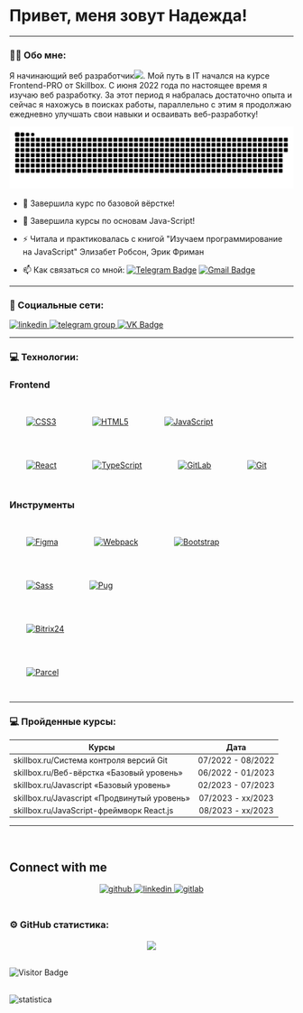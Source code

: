 
# Привет, меня зовут Надежда!

---

### :man_technologist: Обо мне:

Я начинающий веб разработчик<img src="https://media.giphy.com/media/WUlplcMpOCEmTGBtBW/giphy.gif" width="30px">. Мой путь в IT начался на курсе Frontend-PRO от Skillbox. С июня 2022 года по настоящее время я изучаю веб разработку. За этот период я набралась достаточно опыта и сейчас я нахожусь в поисках работы, параллельно с этим я продолжаю ежедневно улучшать свои навыки и осваивать веб-разработку!

<p align="center">
 <img width="600" src="assets/github-snake.svg" alt="snake"/>
</p>

- :telescope: Завершила курс по базовой вёрстке!

- :seedling: Завершила курсы по основам Java-Script!

- :zap: Читала и практиковалась с книгой "Изучаем программирование на JavaScript"  Элизабет Робсон, Эрик Фриман

- :mailbox: Как связаться со мной: [![Telegram Badge](https://img.shields.io/badge/-gusevanadezhda-blue?style=flat&logo=Telegram&logoColor=white)](https://t.me/gusnn87) [![Gmail Badge](https://img.shields.io/badge/-Gmail-red?style=flat&logo=Gmail&logoColor=white)](mailto:gusevann1987@gmail.com)

---

### 🤝 Социальные сети:

  <div id="badges">
    <a href="https://www.linkedin.com/in/%D0%BD%D0%B0%D0%B4%D0%B5%D0%B6%D0%B4%D0%B0-%D0%B3%D1%83%D1%81%D0%B5%D0%B2%D0%B0-392781287/" target="_blank">
      <img src="https://cdn-icons-png.flaticon.com/512/2504/2504799.png" width="40" height="40" alt="linkedin" />
    </a>
    <a href="https://t.me/gusnn87" target="_blank">
      <img src="https://cdn-icons-png.flaticon.com/512/2111/2111646.png" width="40" height="40" alt="telegram group" />
    </a>
    <a href="https://vk.com/guseva_nadusha" target="_blank">
      <img src="https://cdn-icons-png.flaticon.com/512/145/145813.png" width="40" height="40" alt="VK Badge"/>
    </a>
  </div>

---

### 💻 Технологии:

### Frontend  
<div>  
<a href="https://www.w3schools.com/css/" target="_blank"><img style="margin: 30px" src="https://profilinator.rishav.dev/skills-assets/css3-original-wordmark.svg" alt="CSS3" height="50" /></a>  
<a href="https://en.wikipedia.org/wiki/HTML5" target="_blank"><img style="margin: 30px" src="https://profilinator.rishav.dev/skills-assets/html5-original-wordmark.svg" alt="HTML5" height="50" /></a>  
<a href="https://www.javascript.com/" target="_blank"><img style="margin: 30px" src="https://profilinator.rishav.dev/skills-assets/javascript-original.svg" alt="JavaScript" height="50" /></a>  
<a href="https://reactjs.org/" target="_blank"><img style="margin: 30px" src="https://profilinator.rishav.dev/skills-assets/react-original-wordmark.svg" alt="React" height="50" /></a>  
<a href="https://www.typescriptlang.org/" target="_blank"><img style="margin: 30px" src="https://profilinator.rishav.dev/skills-assets/typescript-original.svg" alt="TypeScript" height="50" /></a>  
<a href="https://about.gitlab.com/" target="_blank"><img style="margin: 30px" src="https://profilinator.rishav.dev/skills-assets/gitlab.svg" alt="GitLab" height="50" /></a>  
<a href="https://github.com/" target="_blank"><img style="margin: 30px" src="https://profilinator.rishav.dev/skills-assets/git-scm-icon.svg" alt="Git" height="50" /></a>  
</div>

### Инструменты
<div>  
<a href="https://www.figma.com/" target="_blank"><img style="margin: 30px" src="https://profilinator.rishav.dev/skills-assets/figma-icon.svg" alt="Figma" height="50" /></a> 
<a href="https://webpack.js.org/" target="_blank"><img style="margin: 30px" src="https://profilinator.rishav.dev/skills-assets/webpack-original.svg" alt="Webpack" height="50" /></a> 
<a href="https://getbootstrap.com/docs/3.4/javascript/" target="_blank"><img style="margin: 30px" src="https://profilinator.rishav.dev/skills-assets/bootstrap-plain.svg" alt="Bootstrap" height="50" /></a> 
<a href="https://sass-scss.ru/" target="_blank"><img style="margin: 30px" src="https://sass-scss.ru/assets/img/logos/logo-b6e1ef6e.svg" alt="Sass" height="50" /></a>
<a href="https://pugjs.org/api/getting-started.html" target="_blank"><img style="margin: 30px" src="https://camo.githubusercontent.com/2eb688a747805c9acd144faf728c8a30f86fc4ca5fb39e6528232f0372151364/68747470733a2f2f63646e2e7261776769742e636f6d2f7075676a732f7075672d6c6f676f2f656563343336636565386664396431373236643738333963626539396431663639343639326330632f5356472f7075672d66696e616c2d6c6f676f2d5f2d636f6c6f75722d3132382e737667" alt="Pug" height="50" /></a> <br/>
<a href="https://www.bitrix24.ru/" target="_blank"><img style="margin: 30px" src="https://upload.wikimedia.org/wikipedia/commons/thumb/c/ce/Bitrix24-logo-ru.svg/411px-Bitrix24-logo-ru.svg.png" alt="Bitrix24" height="50" /></a> <br/>
<a href="https://parceljs.org/" target="_blank"><img style="margin: 30px" src="https://parceljs.org/avatar.b1be591d.avif" alt="Parcel" height="50" /></a> 
</div>

---


### 💻 Пройденные курсы:

| Курсы                                                           | Дата              |
| ----------------------------------------------------------------| :---------------: |
| skillbox.ru/Система контроля версий Git                         | 07/2022 - 08/2022 |
| skillbox.ru/Веб-вёрстка «Базовый уровень»                       | 06/2022 - 01/2023 |
| skillbox.ru/Javascript «Базовый уровень»                        | 02/2023 - 07/2023 |
| skillbox.ru/Javascript «Продвинутый уровень»                    | 07/2023 - xx/2023 |
| skillbox.ru/JavaScript-фреймворк React.js                       | 08/2023 - xx/2023 |


---

<br/>  


## Connect with me  
<div align="center">
<a href="https://github.com/gusevann" target="_blank">
<img src=https://img.shields.io/badge/github-%2324292e.svg?&style=for-the-badge&logo=github&logoColor=white alt=github style="margin-bottom: 5px;" />
</a>
<a href="https://linkedin.com/in/%D0%BD%D0%B0%D0%B4%D0%B5%D0%B6%D0%B4%D0%B0-%D0%B3%D1%83%D1%81%D0%B5%D0%B2%D0%B0-392781287/" target="_blank">
<img src=https://img.shields.io/badge/linkedin-%231E77B5.svg?&style=for-the-badge&logo=linkedin&logoColor=white alt=linkedin style="margin-bottom: 5px;" />
</a>
<a href="https://gitlab.skillbox.ru/nadezhda_guseva" target="_blank">
<img src=https://img.shields.io/badge/gitlab-330F63.svg?&style=for-the-badge&logo=gitlab&logoColor=white alt=gitlab style="margin-bottom: 5px;" />
</a>  
</div>  
  

<br/>  

### ⚙️ GitHub статистика:

<div align="center"><img src="https://github-readme-stats.vercel.app/api?username=GusevaNadezhda&show_icons=true&count_private=true&hide_border=true" align="center" /></div>  

<br/>  


![Visitor Badge](https://visitor-badge.laobi.icu/badge?page_id=gusevann)

<br/>  

<div>
<img src="http://github-profile-summary-cards.vercel.app/api/cards/profile-details?username=GusevaNadezhda&theme=dracula" title="statistica" alt="statistica" width="1500" height="500"/>&nbsp;
</div>

